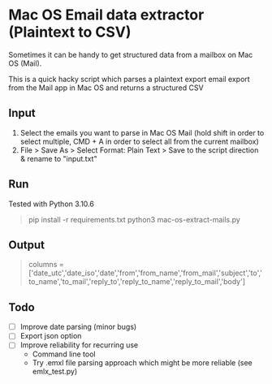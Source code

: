 # Mac OS Email data extractor (Plaintext to CSV)

Sometimes it can be handy to get structured data from a mailbox on Mac OS (Mail).

This is a quick hacky script which parses a plaintext export email export from the Mail app in Mac OS and returns a structured CSV


## Input
1. Select the emails you want to parse in Mac OS Mail (hold shift in order to select multiple, CMD + A in order to select all from the current mailbox)
2. File > Save As > Select Format: Plain Text > Save to the script direction & rename to "input.txt"

## Run
Tested with Python 3.10.6
> pip install -r requirements.txt
> python3 mac-os-extract-mails.py

## Output
> columns = ['date_utc','date_iso','date','from','from_name','from_mail','subject','to','to_name','to_mail','reply_to','reply_to_name','reply_to_mail','body']

## Todo

- [ ] Improve date parsing (minor bugs)
- [ ] Export json option
- [ ] Improve reliability for recurring use
    - Command line tool
    - Try .emxl file parsing approach which might be more reliable (see emlx_test.py)
